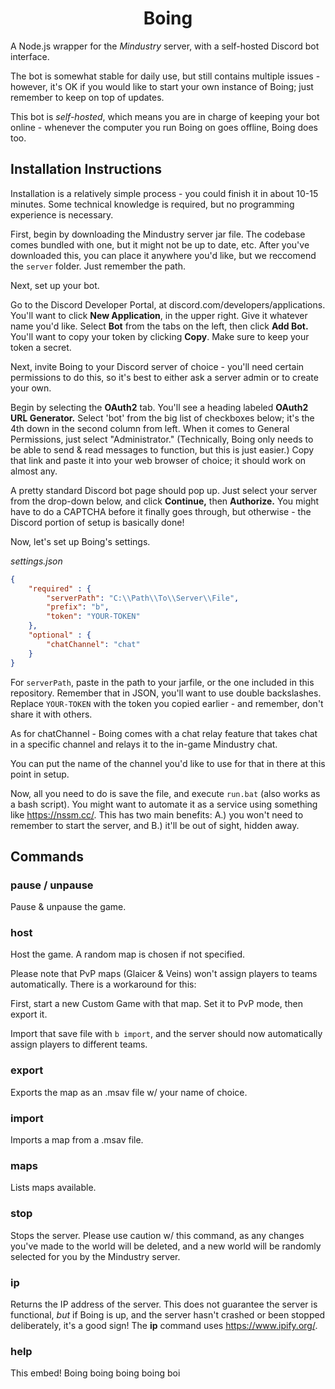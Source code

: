 <h1 align="center">Boing</h1>

A Node.js wrapper for the *Mindustry* server, with a self-hosted Discord bot interface.

The bot is somewhat stable for daily use, but still contains multiple issues - however, it's OK if you would like to start your own instance of Boing; just remember to keep on top of updates. 

This bot is *self-hosted*, which means you are in charge of keeping your bot online - whenever the computer you run Boing on goes offline, Boing does too. 

## Installation Instructions

Installation is a relatively simple process - you could finish it in about 10-15 minutes. Some technical knowledge is required, but no programming experience is necessary.

First, begin by downloading the Mindustry server jar file. The codebase comes bundled with one, but it might not be up to date, etc. After you've downloaded this, you can place it anywhere you'd like, but we reccomend the `server` folder. Just remember the path.

Next, set up your bot.

Go to the Discord Developer Portal, at discord.com/developers/applications. You'll want to click **New Application**, in the upper right. Give it whatever name you'd like. Select **Bot** from the tabs on the left, then click **Add Bot.** You'll want to copy your token by clicking **Copy**. Make sure to keep your token a secret.

Next, invite Boing to your Discord server of choice - you'll need certain permissions to do this, so it's best to either ask a server admin or to create your own.

Begin by selecting the **OAuth2** tab. You'll see a heading labeled **OAuth2 URL Generator.** Select 'bot' from the big list of checkboxes below; it's the 4th down in the second column from left. When it comes to General Permissions, just select "Administrator." (Technically, Boing only needs to be able to send & read messages to function, but this is just easier.) Copy that link and paste it into your web browser of choice; it should work on almost any.

A pretty standard Discord bot page should pop up. Just select your server from the drop-down below, and click **Continue,** then **Authorize.** You might have to do a CAPTCHA before it finally goes through, but otherwise - the Discord portion of setup is basically done!

Now, let's set up Boing's settings.

*settings.json*
```json
{
    "required" : {
        "serverPath": "C:\\Path\\To\\Server\\File",
        "prefix": "b",
        "token": "YOUR-TOKEN"
    },
    "optional" : {
        "chatChannel": "chat"
    }
}
```
For `serverPath`, paste in the path to your jarfile, or the one included in this repository. Remember that in JSON, you'll want to use double backslashes.
Replace `YOUR-TOKEN` with the token you copied earlier - and remember, don't share it with others.

As for chatChannel - Boing comes with a chat relay feature that takes chat in a specific channel and relays it to the in-game Mindustry chat.

You can put the name of the channel you'd like to use for that in there at this point in setup.

Now, all you need to do is save the file, and execute `run.bat` (also works as a bash script). You might want to automate it as a service using something like https://nssm.cc/. This has two main benefits: A.) you won't need to remember to start the server, and B.) it'll be out of sight, hidden away. 

## Commands

### **pause / unpause**
Pause & unpause the game.
### **host**
Host the game. A random map is chosen if not specified.

Please note that PvP maps (Glaicer & Veins) won't assign players to teams automatically. There is a workaround for this: 

First, start a new Custom Game with that map. Set it to PvP mode, then export it.

Import that save file with `b import`, and the server should now automatically assign players to different teams.
### **export**
Exports the map as an .msav file w/ your name of choice.
### **import**
Imports a map from a .msav file.
### **maps**
Lists maps available.
### **stop**
Stops the server. Please use caution w/ this command, as any changes you've made to the world will be deleted, and a new world will be randomly selected for you by the Mindustry server.
### **ip**
Returns the IP address of the server. This does not guarantee the server is functional, *but* if Boing is up, and the server hasn't crashed or been stopped deliberately, it's a good sign! The **ip** command uses https://www.ipify.org/.
### **help**
This embed!
Boing boing boing boing boi










